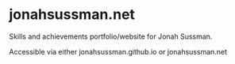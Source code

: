 # jonahsussman.net

Skills and achievements portfolio/website for Jonah Sussman.

Accessible via either jonahsussman.github.io or jonahsussman.net